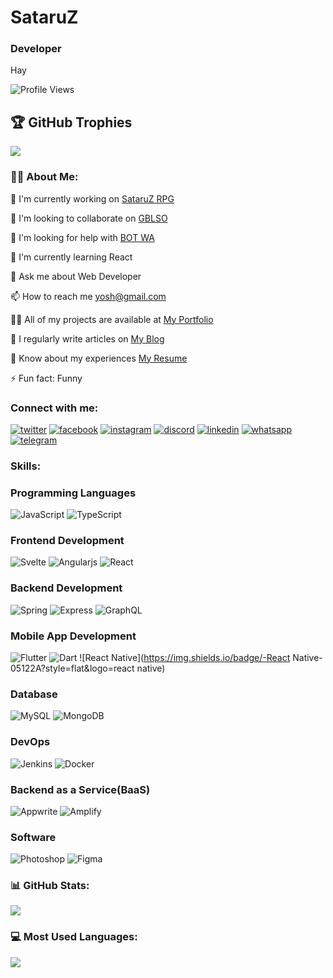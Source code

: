 # SataruZ

### Developer

Hay


![Profile Views](https://komarev.com/ghpvc/?username=SataruZ)


## 🏆 GitHub Trophies
![](https://github-profile-trophy.vercel.app/?username=SataruZ)

### 👨‍💻 About Me:

🔭 I'm currently working on [SataruZ RPG](https://github.com/SataruZ/SataruZ)

👯 I'm looking to collaborate on [GBLSO](https://github.com/SataruZ/SataruZ)

🤝 I'm looking for help with [BOT WA](https://github.com/SataruZ/SataruZ)

🌱 I'm currently learning React

💬 Ask me about Web Developer

📫 How to reach me yosh@gmail.com

👨‍💻 All of my projects are available at [My Portfolio](https://github.com/SataruZ/SataruZ)

📝 I regularly write articles on [My Blog](https://github.com/SataruZ/SataruZ)

📄 Know about my experiences [My Resume](https://github.com/SataruZ/SataruZ)

⚡ Fun fact: Funny


### Connect with me:

[![twitter](https://img.shields.io/badge/-twitter-05122A?style=flat&logo=twitter)](https://twitter.com/sataruz) [![facebook](https://img.shields.io/badge/-facebook-05122A?style=flat&logo=facebook)](https://fb.com/sataruz) [![instagram](https://img.shields.io/badge/-instagram-05122A?style=flat&logo=instagram)](https://instagram.com/sataruz) [![discord](https://img.shields.io/badge/-discord-05122A?style=flat&logo=discord)](https://discord.gg/6254498) [![linkedin](https://img.shields.io/badge/-linkedin-05122A?style=flat&logo=linkedin)](https://linkedin.com/in/sataruz) [![whatsapp](https://img.shields.io/badge/-whatsapp-05122A?style=flat&logo=whatsapp)](https://wa.me/6288980818668) [![telegram](https://img.shields.io/badge/-telegram-05122A?style=flat&logo=telegram)](https://t.me/sataruz)


### Skills:


### Programming Languages
![JavaScript](https://img.shields.io/badge/-JavaScript-05122A?style=flat&logo=javascript) ![TypeScript](https://img.shields.io/badge/-TypeScript-05122A?style=flat&logo=typescript)


### Frontend Development
![Svelte](https://img.shields.io/badge/-Svelte-05122A?style=flat&logo=svelte) ![Angularjs](https://img.shields.io/badge/-Angularjs-05122A?style=flat&logo=angularjs) ![React](https://img.shields.io/badge/-React-05122A?style=flat&logo=react)


### Backend Development
![Spring](https://img.shields.io/badge/-Spring-05122A?style=flat&logo=spring) ![Express](https://img.shields.io/badge/-Express-05122A?style=flat&logo=express) ![GraphQL](https://img.shields.io/badge/-GraphQL-05122A?style=flat&logo=graphql)


### Mobile App Development
![Flutter](https://img.shields.io/badge/-Flutter-05122A?style=flat&logo=flutter) ![Dart](https://img.shields.io/badge/-Dart-05122A?style=flat&logo=dart) ![React Native](https://img.shields.io/badge/-React Native-05122A?style=flat&logo=react native)


### Database
![MySQL](https://img.shields.io/badge/-MySQL-05122A?style=flat&logo=mysql) ![MongoDB](https://img.shields.io/badge/-MongoDB-05122A?style=flat&logo=mongodb)


### DevOps
![Jenkins](https://img.shields.io/badge/-Jenkins-05122A?style=flat&logo=jenkins) ![Docker](https://img.shields.io/badge/-Docker-05122A?style=flat&logo=docker)


### Backend as a Service(BaaS)
![Appwrite](https://img.shields.io/badge/-Appwrite-05122A?style=flat&logo=appwrite) ![Amplify](https://img.shields.io/badge/-Amplify-05122A?style=flat&logo=amplify)


### Software
![Photoshop](https://img.shields.io/badge/-Photoshop-05122A?style=flat&logo=photoshop) ![Figma](https://img.shields.io/badge/-Figma-05122A?style=flat&logo=figma)


### 📊 GitHub Stats:
![](https://github-readme-stats.vercel.app/api?username=SataruZ&theme=cobalt&hide_border=false&include_all_commits=true&count_private=true)


### 💻 Most Used Languages:
![](https://github-readme-stats.vercel.app/api/top-langs/?username=SataruZ&theme=cobalt&hide_border=false&include_all_commits=true&count_private=true&layout=compact)
